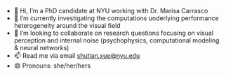 - 👋 Hi, I’m a PhD candidate at NYU working with Dr. Marisa Carrasco
- 🌱 I’m currently investigating the computations underlying performance heterogeneity around the visual field
- 💞️ I’m looking to collaborate on research questions focusing on visual perception and internal noise (psychophysics, computational modeling & neural networks)
- 📫 Read me via email shutian.xue@nyu.edu
- 😄 Pronouns: she/her/hers
<!---
shutianxue03/shutianxue03 is a ✨ special ✨ repository because its `README.md` (this file) appears on your GitHub profile.
You can click the Preview link to take a look at your changes.
--->
